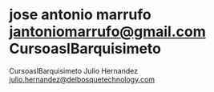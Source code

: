 jose antonio marrufo
jantoniomarrufo@gmail.com
CursoaslBarquisimeto
====================

CursoaslBarquisimeto
Julio Hernandez julio.hernandez@delbosquetechnology.com
